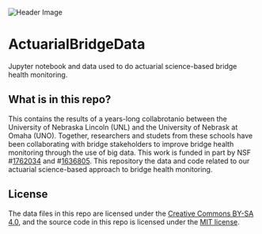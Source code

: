 ![Header Image](https://bridgingbigdata.github.io/assets/img/bridge-logo.jpg)

# ActuarialBridgeData
Jupyter notebook and data used to do actuarial science-based bridge health monitoring.

## What is in this repo?

This contains the results of a years-long collabrotanio between the University of Nebraska Lincoln (UNL) and the University of Nebrask at Omaha (UNO). Together, researchers and studets from these schools have been collaborating with bridge stakeholders to improve bridge health monitoring through the use of big data. This work is funded in part by NSF #[1762034](https://nsf.gov/awardsearch/showAward?AWD_ID=1762034) and #[1636805](https://nsf.gov/awardsearch/showAward?AWD_ID=1636805). This repository the data and code related to our actuarial science-based approach to bridge health monitoring.

## License

The data files in this repo are licensed under the [Creative Commons BY-SA 4.0](https://creativecommons.org/licenses/by-sa/4.0/), and the source code in this repo is licensed under the [MIT license](https://opensource.org/licenses/MIT).
